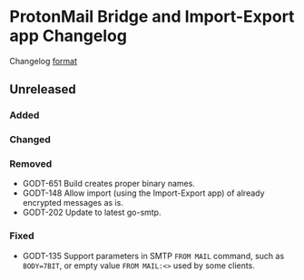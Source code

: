 # ProtonMail Bridge and Import-Export app Changelog

Changelog [format](http://keepachangelog.com/en/1.0.0/)

## Unreleased

### Added

### Changed

### Removed
* GODT-651 Build creates proper binary names.
* GODT-148 Allow import (using the Import-Export app) of already encrypted messages as is.
* GODT-202 Update to latest go-smtp.

### Fixed
* GODT-135 Support parameters in SMTP `FROM MAIL` command, such as `BODY=7BIT`, or empty value `FROM MAIL:<>` used by some clients.
